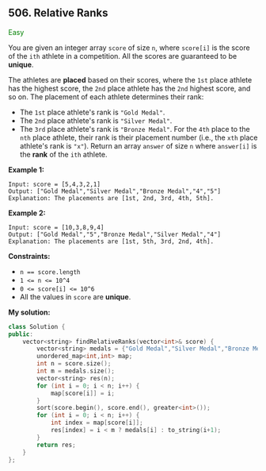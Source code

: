 ## 506. Relative Ranks
<span style="color:green">Easy</span>

You are given an integer array `score` of size `n`, where `score[i]` is the score of the `ith` athlete in a competition. All the scores are guaranteed to be **unique**.

The athletes are **placed** based on their scores, where the `1st` place athlete has the highest score, the `2nd` place athlete has the `2nd` highest score, and so on. The placement of each athlete determines their rank:

+ The `1st` place athlete's rank is `"Gold Medal"`.
+ The `2nd` place athlete's rank is `"Silver Medal"`.
+ The `3rd` place athlete's rank is `"Bronze Medal"`.
For the `4th` place to the `nth` place athlete, their rank is their placement number (i.e., the `xth` place athlete's rank is `"x"`).
Return an array `answer` of size `n` where `answer[i]` is the **rank** of the `ith` athlete.

**Example 1:**
```
Input: score = [5,4,3,2,1]
Output: ["Gold Medal","Silver Medal","Bronze Medal","4","5"]
Explanation: The placements are [1st, 2nd, 3rd, 4th, 5th].
```
**Example 2:**
```
Input: score = [10,3,8,9,4]
Output: ["Gold Medal","5","Bronze Medal","Silver Medal","4"]
Explanation: The placements are [1st, 5th, 3rd, 2nd, 4th].
```


**Constraints:**

+ `n == score.length`
+ `1 <= n <= 10^4`
+ `0 <= score[i] <= 10^6`
+ All the values in `score` are **unique**.

**My solution:**
```cpp
class Solution {
public:
    vector<string> findRelativeRanks(vector<int>& score) {
        vector<string> medals = {"Gold Medal","Silver Medal","Bronze Medal"};
        unordered_map<int,int> map;
        int n = score.size();
        int m = medals.size();
        vector<string> res(n);
        for (int i = 0; i < n; i++) {
            map[score[i]] = i;
        }
        sort(score.begin(), score.end(), greater<int>());
        for (int i = 0; i < n; i++) {
            int index = map[score[i]];
            res[index] = i < m ? medals[i] : to_string(i+1);
        }
        return res;
    }
};
```